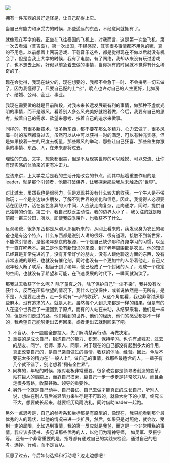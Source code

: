 ![](http://upload-images.jianshu.io/upload_images/3317226-f4b1ab98f1a3783d.png?imageMogr2/auto-orient/strip%7CimageView2/2/w/1240)

拥有一件东西的最好途径是，让自己配得上它。

当自己有能力和承受力的时候，那些遥远的东西，不经意间就拥有了。

就像现在写字的我，正坐在飞往泰国的飞机上，对我而言，这是第一次坐飞机，第一次去看海（普吉岛），第一次出国，不经感叹，其实很多事情都不用急的嘛，真的不用急。以前想着上网玩游戏、下载音乐这些，都是觉得现在不做以后就没有机会了，但是当我上大学的时候，我有了电脑，有了网络，我却从来没有玩过游戏了，也不想去上网，好似以前急着去做的事情，当你拥有的时候就不觉得有什么稀奇的了。

现在会觉得，我现在缺少的，现在想要的，我都不会急于一时、不会拼尽一切去做了，因为我懂得了，只要自己配的上“它”，晚点也许对自己的人生更好，比如房子、结婚、公司、企业、事业。

我现在需要做的就是目前阶段，对我未来长远发展最有利的事情，做那种不虚度光阴的事情，而不是跟风，看着别人多么风光美好就跟着做，今后，我要有自己的思考，按着自己的需求、欲望来思考、按着自己的追求来做事。

同样的，有很多新技术、很多新东西，都不要花那么多精力、心力去做了，很多风靡一时的东西都将过去，虽然可以从中可以获得一时的满足，可以有种充实感，但是如果按着一生的尺度去衡量，那些跟风的举动、那些让自己狂喜、那些催生你激素的事情、东西、人，在未来都将过去。

理性的东西、文字、想象都很美，但是不及现实世界的可以触摸、可以交流、让你有现实感的体验来的更有冲击力。

应该来讲，上大学之后是我的生活开始改变的节点，而其中起着重要作用的是leader，就是那个引领者，他能打破疆界，让我探索那些我从未触及的“世界”。

对比过去，虽然我也是很努力，但是发现并没有什么较大的收获。一个牛人是不带你玩；一个是身边缺少朋友，了解不到世界的变化和信息。因此，我觉得人必须要活在团队中，活在各色各异的人中间，人应该走向复杂，走向通才，同时，提供自己独特的价值。第三个，我自己缺乏主动性，我的边界太小了 ，我关注的就是眼前那一亩三分田，所以，即使我四季耕作，也收获不了什么。

反观老爸，很多东西都是从别人那里听来的、从网上看来的，我发现身为农民的老爸也是有这个特点，什么东西都是说别人讲的很好、很有道理，接触不到新世界，不能做引领者，是他老年悲哀的根源，一个是自己缺少那种终身学习的习惯，以至于一直在吃老本。第二是他没有新知识的来源，到了老年周围都是农民，他的知识已经算是非常先进的了。没有非常好学的朋友，没有人跟他聊这方面的东西，没有非常忠诚的跟班，也就没有催化剂，同时也没有一个更加牛的人带着他走，自己又跟年轻人断了联系，相当于到了老年，他已经成了一个封闭的人了，现成一个稳定的空间，也就没有了希望和可能，在飞速发展的时代下，一瞬间就淘汰了。

那我过去收获了什么呢？
除了童真之外，除了保护自己“一尘不染”，我并没有收获什么，反而在压抑欲望的情况下，我什么也没保住，或者说依然是一无所有。是不是，人是要走出去，走一步就有“一步的收获”，从这个角度看，我也非常讨厌那些麻木、没有追求的人。就是人死，虽然每个人到头来都是一样的结果，但是有的人在这个世界走了一遭回到了原点，而有的人站在未动，从结果来看，他们是一样的，但是他们走过的路、他们看到的世界、他们的经历、他们的感受都是不一样的，我希望自己能够走出去再回来，或者走出去就别回来了吧。

1. 不盲从、不一股脑全部投入，先了解清楚再行动，再做决定。
2. 重要的是成长自己，锻炼自己的能力、积累、保持学习。也许有点残忍，过去的朋友、同学、老师、家人、同事，对于现在的自己都没有起到多大的作用，真正改变自己的，是自己亲自做过的事情，收获的体验、经验。因此，今后不要花太多的精力在“一般人上”，做自己的事情，找那些最适合的人，一辈子有几个就不错了，别老想着“拥有全世界”。
3. 同样的，年轻的时候，跟对老板非常重要，很多改变都是领导者创造的变革，站在巨人的肩膀上，而靠自己摸索，靠自己一步一步走是非常吃力从，而且会走很多弯路，收获甚微。领导的重要性。
4. 另外一个就是自己动手、自己尝试、自己去做才能真正的成长自己，听别人说，想站在别人背后减轻阻力来生存是不可取的，就像大树下的小草，终究长不大，想要成长起来，就要经历风雨洗礼，同时借助leader一起跑。

另外一点思考是，自己的参考系和坐标都是有原型的，像现在，我只能看到那个最优秀的人的现状，以他的情况来进一步扩展，然后，如果只是对照他，就会收、受到一定的局限，比如遇到事情，我的第一反应就是我爸，而这是一个非常糟糕的事情，我应该多读书、多见识那些优秀的人，以他们为精神导师， 如吴军、罗振宇等。
还有一个非常重要的是，指导都有通过自己的实践来检验，通过自己的思考、选择、行动，而不是盲从。

反思了过去，今后如何选择和行动呢？边走边想吧！
